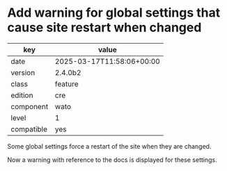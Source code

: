 [//]: # (werk v2)
# Add warning for global settings that cause site restart when changed

key        | value
---------- | ---
date       | 2025-03-17T11:58:06+00:00
version    | 2.4.0b2
class      | feature
edition    | cre
component  | wato
level      | 1
compatible | yes

Some global settings force a restart of the site when they are changed.

Now a warning with reference to the docs is displayed for these settings.

